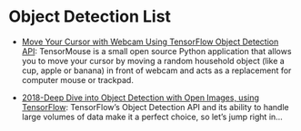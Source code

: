 # Object Detection List

- [Move Your Cursor with Webcam Using TensorFlow Object Detection API](https://medium.com/towards-data-science/move-cursor-with-tensorflow-3727ed5e2795): TensorMouse is a small open source Python application that allows you to move your cursor by moving a random household object (like a cup, apple or banana) in front of webcam and acts as a replacement for computer mouse or trackpad.

- [2018-Deep Dive into Object Detection with Open Images, using TensorFlow](https://blog.algorithmia.com/deep-dive-into-object-detection-with-open-images-using-tensorflow/): TensorFlow’s Object Detection API and its ability to handle large volumes of data make it a perfect choice, so let’s jump right in…